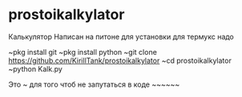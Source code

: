 # prostoikalkylator
Калькулятор
Написан на питоне для установки для термукс надо 


~pkg install git
~pkg install python
~git clone https://github.com/KirillTank/prostoikalkylator
~cd prostoikalkylator
~python Kalk.py


Это ~ для того чтоб не запутаться в коде ~~~~~~
